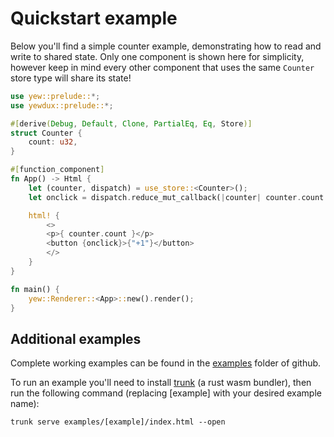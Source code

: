 # Quickstart example

Below you'll find a simple counter example, demonstrating how to read and write to shared state.
Only one component is shown here for simplicity, however keep in mind every other component that
uses the same `Counter` store type will share its state!

```rust
use yew::prelude::*;
use yewdux::prelude::*;

#[derive(Debug, Default, Clone, PartialEq, Eq, Store)]
struct Counter {
    count: u32,
}

#[function_component]
fn App() -> Html {
    let (counter, dispatch) = use_store::<Counter>();
    let onclick = dispatch.reduce_mut_callback(|counter| counter.count += 1);

    html! {
        <>
        <p>{ counter.count }</p>
        <button {onclick}>{"+1"}</button>
        </>
    }
}

fn main() {
    yew::Renderer::<App>::new().render();
}
```

## Additional examples

Complete working examples can be found in the
[examples](https://github.com/intendednull/yewdux/tree/0.8.1/examples) folder of github.

To run an example you'll need to install [trunk](https://github.com/thedodd/trunk) (a rust wasm
bundler), then run the following command (replacing [example] with your desired example name):

    trunk serve examples/[example]/index.html --open
